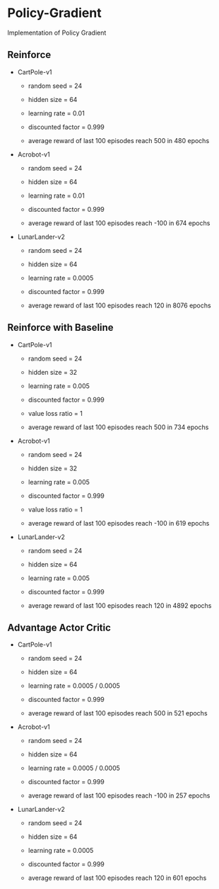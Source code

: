 # Policy-Gradient

Implementation of Policy Gradient

## Reinforce

- CartPole-v1

  - random seed = 24
  - hidden size = 64
  - learning rate = 0.01
  - discounted factor = 0.999

  - average reward of last 100 episodes reach 500 in 480 epochs

- Acrobot-v1

  - random seed = 24
  - hidden size = 64
  - learning rate = 0.01
  - discounted factor = 0.999

  - average reward of last 100 episodes reach -100 in 674 epochs

- LunarLander-v2

  - random seed = 24
  - hidden size = 64
  - learning rate = 0.0005
  - discounted factor = 0.999

  - average reward of last 100 episodes reach 120 in 8076 epochs

## Reinforce with Baseline

- CartPole-v1

  - random seed = 24
  - hidden size = 32
  - learning rate = 0.005
  - discounted factor = 0.999
  - value loss ratio = 1

  - average reward of last 100 episodes reach 500 in 734 epochs

- Acrobot-v1

  - random seed = 24
  - hidden size = 32
  - learning rate = 0.005
  - discounted factor = 0.999
  - value loss ratio = 1

  - average reward of last 100 episodes reach -100 in 619 epochs

- LunarLander-v2

  - random seed = 24
  - hidden size = 64
  - learning rate = 0.005
  - discounted factor = 0.999

  - average reward of last 100 episodes reach 120 in 4892 epochs

## Advantage Actor Critic

- CartPole-v1

  - random seed = 24
  - hidden size = 64
  - learning rate = 0.0005 / 0.0005
  - discounted factor = 0.999

  - average reward of last 100 episodes reach 500 in 521 epochs

- Acrobot-v1

  - random seed = 24
  - hidden size = 64
  - learning rate = 0.0005 / 0.0005
  - discounted factor = 0.999

  - average reward of last 100 episodes reach -100 in 257 epochs

- LunarLander-v2

  - random seed = 24
  - hidden size = 64
  - learning rate = 0.0005
  - discounted factor = 0.999

  - average reward of last 100 episodes reach 120 in 601 epochs
